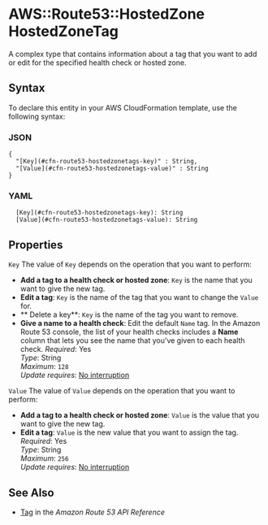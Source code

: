 # AWS::Route53::HostedZone HostedZoneTag<a name="aws-properties-route53-hostedzone-hostedzonetags"></a>

A complex type that contains information about a tag that you want to add or edit for the specified health check or hosted zone\.

## Syntax<a name="aws-properties-route53-hostedzone-hostedzonetags-syntax"></a>

To declare this entity in your AWS CloudFormation template, use the following syntax:

### JSON<a name="aws-properties-route53-hostedzone-hostedzonetags-syntax.json"></a>

```
{
  "[Key](#cfn-route53-hostedzonetags-key)" : String,
  "[Value](#cfn-route53-hostedzonetags-value)" : String
}
```

### YAML<a name="aws-properties-route53-hostedzone-hostedzonetags-syntax.yaml"></a>

```
  [Key](#cfn-route53-hostedzonetags-key): String
  [Value](#cfn-route53-hostedzonetags-value): String
```

## Properties<a name="aws-properties-route53-hostedzone-hostedzonetags-properties"></a>

`Key`  <a name="cfn-route53-hostedzonetags-key"></a>
The value of `Key` depends on the operation that you want to perform:  
+  **Add a tag to a health check or hosted zone**: `Key` is the name that you want to give the new tag\.
+  **Edit a tag**: `Key` is the name of the tag that you want to change the `Value` for\.
+  ** Delete a key**: `Key` is the name of the tag you want to remove\.
+  **Give a name to a health check**: Edit the default `Name` tag\. In the Amazon Route 53 console, the list of your health checks includes a **Name** column that lets you see the name that you've given to each health check\.
*Required*: Yes  
*Type*: String  
*Maximum*: `128`  
*Update requires*: [No interruption](https://docs.aws.amazon.com/AWSCloudFormation/latest/UserGuide/using-cfn-updating-stacks-update-behaviors.html#update-no-interrupt)

`Value`  <a name="cfn-route53-hostedzonetags-value"></a>
The value of `Value` depends on the operation that you want to perform:  
+  **Add a tag to a health check or hosted zone**: `Value` is the value that you want to give the new tag\.
+  **Edit a tag**: `Value` is the new value that you want to assign the tag\.
*Required*: Yes  
*Type*: String  
*Maximum*: `256`  
*Update requires*: [No interruption](https://docs.aws.amazon.com/AWSCloudFormation/latest/UserGuide/using-cfn-updating-stacks-update-behaviors.html#update-no-interrupt)

## See Also<a name="aws-properties-route53-hostedzone-hostedzonetags--seealso"></a>
+  [Tag](https://docs.aws.amazon.com/Route53/latest/APIReference/API_Tag.html) in the *Amazon Route 53 API Reference*